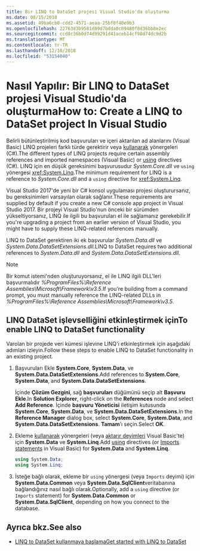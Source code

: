 ```yaml
---
title: Bir LINQ to DataSet projesi Visual Studio'da oluşturma
ms.date: 08/15/2018
ms.assetid: 49ba6cb0-cdd2-4571-aeaa-25bf0f40e9b3
ms.openlocfilehash: 22763d3b9581d09d7bdda0c09480f8d36bb8e2ec
ms.sourcegitcommit: ccd8c36b0d74d99291d41aceb14cf98d74dc9d2b
ms.translationtype: MT
ms.contentlocale: tr-TR
ms.lasthandoff: 12/10/2018
ms.locfileid: "53154040"
---
```

# <a name="how-to-create-a-linq-to-dataset-project-in-visual-studio"></a><span data-ttu-id="dc141-102">Nasıl Yapılır: Bir LINQ to DataSet projesi Visual Studio'da oluşturma</span><span class="sxs-lookup"><span data-stu-id="dc141-102">How to: Create a LINQ to DataSet project In Visual Studio</span></span>

<span data-ttu-id="dc141-103">Belirli bütünleştirilmiş kod başvuruları ve içeri aktarılan ad alanlarını (Visual Basic) LINQ projeleri farklı türde gerektirir veya [kullanarak](../../../csharp/language-reference/keywords/using-directive.md) yönergeleri (C#).</span><span class="sxs-lookup"><span data-stu-id="dc141-103">The different types of LINQ projects require certain assembly references and imported namespaces (Visual Basic) or [using](../../../csharp/language-reference/keywords/using-directive.md) directives (C#).</span></span> <span data-ttu-id="dc141-104">LINQ için en düşük gereksinimi başvurusudur *System.Core.dll* ve `using` yönergesi <xref:System.Linq>.</span><span class="sxs-lookup"><span data-stu-id="dc141-104">The minimum requirement for LINQ is a reference to *System.Core.dll* and a `using` directive for <xref:System.Linq>.</span></span>

<span data-ttu-id="dc141-105">Visual Studio 2017'de yeni bir C# konsol uygulaması projesi oluşturursanız, bu gereksinimleri varsayılan olarak sağlanır.</span><span class="sxs-lookup"><span data-stu-id="dc141-105">These requirements are supplied by default if you create a new C# console app project in Visual Studio 2017.</span></span> <span data-ttu-id="dc141-106">Bir projeyi Visual Studio'nun önceki bir sürümden yükseltiyorsanız, LINQ ile ilgili bu başvuruları el ile sağlamanız gerekebilir.</span><span class="sxs-lookup"><span data-stu-id="dc141-106">If you're upgrading a project from an earlier version of Visual Studio, you might have to supply these LINQ-related references manually.</span></span>

<span data-ttu-id="dc141-107">LINQ to DataSet gerektiren iki ek başvurular *System.Data.dll* ve *System.Data.DataSetExtensions.dll*.</span><span class="sxs-lookup"><span data-stu-id="dc141-107">LINQ to DataSet requires two additional references to *System.Data.dll* and *System.Data.DataSetExtensions.dll*.</span></span>

> [!NOTE]
> <span data-ttu-id="dc141-108">Bir komut istemi'nden oluşturuyorsanız, el ile LINQ ilgili DLL'leri başvurmalıdır *%ProgramFiles%\Reference Assemblies\Microsoft\Framework\v3.5*.</span><span class="sxs-lookup"><span data-stu-id="dc141-108">If you're building from a command prompt, you must manually reference the LINQ-related DLLs in *%ProgramFiles%\Reference Assemblies\Microsoft\Framework\v3.5*.</span></span>

## <a name="to-enable-linq-to-dataset-functionality"></a><span data-ttu-id="dc141-109">LINQ DataSet işlevselliğini etkinleştirmek için</span><span class="sxs-lookup"><span data-stu-id="dc141-109">To enable LINQ to DataSet functionality</span></span>

<span data-ttu-id="dc141-110">Varolan bir projede veri kümesi işlevine LINQ'i etkinleştirmek için aşağıdaki adımları izleyin.</span><span class="sxs-lookup"><span data-stu-id="dc141-110">Follow these steps to enable LINQ to DataSet functionality in an existing project.</span></span>

1. <span data-ttu-id="dc141-111">Başvuruları Ekle **System.Core**, **System.Data**, ve **System.Data.DataSetExtensions**.</span><span class="sxs-lookup"><span data-stu-id="dc141-111">Add references to **System.Core**, **System.Data**, and **System.Data.DataSetExtensions**.</span></span>

   <span data-ttu-id="dc141-112">İçinde **Çözüm Gezgini**, sağ **başvuruları** düğümünü seçip alt **Başvuru Ekle**.</span><span class="sxs-lookup"><span data-stu-id="dc141-112">In **Solution Explorer**, right-click on the **References** node and select **Add Reference**.</span></span> <span data-ttu-id="dc141-113">İçinde **başvuru Yöneticisi** iletişim kutusunda **System.Core**, **System.Data**, ve **System.Data.DataSetExtensions**.</span><span class="sxs-lookup"><span data-stu-id="dc141-113">In the **Reference Manager** dialog box, select **System.Core**, **System.Data**, and **System.Data.DataSetExtensions**.</span></span> <span data-ttu-id="dc141-114">**Tamam**’ı seçin.</span><span class="sxs-lookup"><span data-stu-id="dc141-114">Select **OK**.</span></span>

1. <span data-ttu-id="dc141-115">Ekleme [kullanarak](../../../csharp/language-reference/keywords/using-directive.md) yönergeleri (veya [aktarır deyimleri](../../../visual-basic/language-reference/statements/imports-statement-net-namespace-and-type.md) Visual Basic'te) için **System.Data** ve **System.Linq**.</span><span class="sxs-lookup"><span data-stu-id="dc141-115">Add [using](../../../csharp/language-reference/keywords/using-directive.md) directives (or [Imports statements](../../../visual-basic/language-reference/statements/imports-statement-net-namespace-and-type.md) in Visual Basic) for **System.Data** and **System.Linq**.</span></span>

   ```csharp
   using System.Data;
   using System.Linq;
   ```

1. <span data-ttu-id="dc141-116">İsteğe bağlı olarak, ekleme bir `using` yönergesi (veya `Imports` deyimi) için **System.Data.Common** veya **System.Data.SqlClient**veritabanına bağlandığınız nasıl bağlı olarak.</span><span class="sxs-lookup"><span data-stu-id="dc141-116">Optionally, add a `using` directive (or `Imports` statement) for **System.Data.Common** or **System.Data.SqlClient**, depending on how you connect to the database.</span></span>

## <a name="see-also"></a><span data-ttu-id="dc141-117">Ayrıca bkz.</span><span class="sxs-lookup"><span data-stu-id="dc141-117">See also</span></span>

- [<span data-ttu-id="dc141-118">LINQ to DataSet kullanmaya başlama</span><span class="sxs-lookup"><span data-stu-id="dc141-118">Get started with LINQ to DataSet</span></span>](../../../../docs/framework/data/adonet/getting-started-linq-to-dataset.md)
